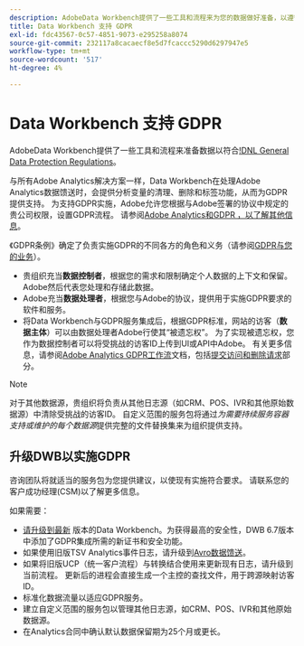 ```yaml
---
description: AdobeData Workbench提供了一些工具和流程来为您的数据做好准备，以遵守《通用数据保护条例》(GDPR)。
title: Data Workbench 支持 GDPR
exl-id: fdc43567-0c57-4851-9073-e295258a8074
source-git-commit: 232117a8cacaecf8e5d7fcaccc5290d6297947e5
workflow-type: tm+mt
source-wordcount: '517'
ht-degree: 4%

---
```


# Data Workbench 支持 GDPR

AdobeData Workbench提供了一些工具和流程来准备数据以符合[!DNL General Data Protection Regulations](GDPR)。

与所有Adobe Analytics解决方案一样，Data Workbench在处理Adobe Analytics数据馈送时，会提供分析变量的清理、删除和标签功能，从而为GDPR提供支持。 为支持GDPR实施，Adobe允许您根据与Adobe签署的协议中规定的贵公司权限，设置GDPR流程。 请参阅[Adobe Analytics和GDPR ，以了解其他信息](https://experienceleague.adobe.com/docs/analytics/admin/data-governance/an-gdpr-overview.html?lang=zh-Hans)。

《GDPR条例》确定了负责实施GDPR的不同各方的角色和义务（请参阅[GDPR与您的业务](https://www.adobe.com/cn/privacy/general-data-protection-regulation.html)）。

* 贵组织充当&#x200B;**数据控制者**，根据您的需求和限制确定个人数据的上下文和保留。 Adobe然后代表您处理和存储此数据。
* Adobe充当&#x200B;**数据处理者**，根据您与Adobe的协议，提供用于实施GDPR要求的软件和服务。
* 将Data Workbench与GDPR服务集成后，根据GDPR标准，网站的访客（**数据主体**）可以由数据处理者Adobe行使其“被遗忘权”。 为了实现被遗忘权，您作为数据控制者可以将受挑战的访客ID上传到UI或API中Adobe。 有关更多信息，请参阅[Adobe Analytics GDPR工作流](https://docs.adobe.com/help/en/analytics/admin/data-governance/an-gdpr-workflow.html)文档，包括[提交访问和删除请求](https://experienceleague.adobe.com/docs/analytics/admin/data-governance/gdpr-submit-access-delete.html)部分。

>[!NOTE]
>
>对于其他数据源，贵组织将负责从其他日志源（如CRM、POS、IVR和其他原始数据源）中清除受挑战的访客ID。 自定义范围的服务包将通过&#x200B;_为需要持续服务容器支持或维护的每个数据源_&#x200B;提供完整的文件替换集来为组织提供支持。

## 升级DWB以实施GDPR

咨询团队将就适当的服务包为您提供建议，以使现有实施符合要求。 请联系您的客户成功经理(CSM)以了解更多信息。

如果需要：

* [请升级到最新](https://experienceleague.adobe.com/docs/data-workbench/using/release-notes/release-notes.html) 版本的Data Workbench。为获得最高的安全性，DWB 6.7版本中添加了GDPR集成所需的新证书和安全功能。
* 如果使用旧版TSV Analytics事件日志，请升级到[Avro数据馈送](https://experienceleague.adobe.com/docs/data-workbench/using/dataset/log-proc-config-file/c-log-sources.html#section-9a824b4c3d5549e7952a7111232035b2)。
* 如果将旧版UCP（统一客户流程）与转换结合使用来更新现有日志，请升级到当前流程。 更新后的进程会直接生成一个主控的查找文件，用于跨源映射访客ID。
* 标准化数据流量以适应GDPR服务。
* 建立自定义范围的服务包以管理其他日志源，如CRM、POS、IVR和其他原始数据源。
* 在Analytics合同中确认默认数据保留期为25个月或更长。
